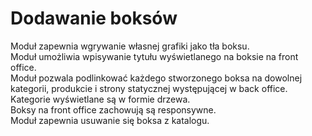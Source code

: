 # Dodawanie boksów
Moduł zapewnia wgrywanie własnej grafiki jako tła boksu. </br>
Moduł umożliwia wpisywanie  tytułu wyświetlanego na boksie na front office.</br>
Moduł pozwala podlinkować każdego stworzonego boksa na dowolnej kategorii, produkcie i strony statycznej występującej w back office. Kategorie wyświetlane są w formie drzewa.</br>
Boksy na front office zachowują są responsywne.</br>
Moduł zapewnia usuwanie się boksa z katalogu.</br>
